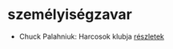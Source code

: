 # személyiségzavar

- Chuck Palahniuk: Harcosok klubja [részletek](../_details/Chuck%20Palahniuk.md#id_660)
